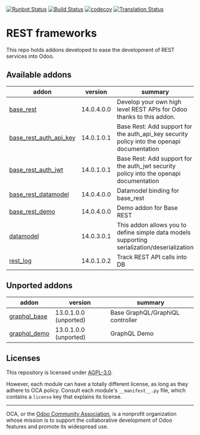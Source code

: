 [![Runbot Status](https://runbot.odoo-community.org/runbot/badge/flat/271/14.0.svg)](https://runbot.odoo-community.org/runbot/repo/github-com-oca-rest-framework-271)
[![Build Status](https://travis-ci.com/OCA/rest-framework.svg?branch=14.0)](https://travis-ci.com/OCA/rest-framework)
[![codecov](https://codecov.io/gh/OCA/rest-framework/branch/14.0/graph/badge.svg)](https://codecov.io/gh/OCA/rest-framework)
[![Translation Status](https://translation.odoo-community.org/widgets/rest-framework-14-0/-/svg-badge.svg)](https://translation.odoo-community.org/engage/rest-framework-14-0/?utm_source=widget)

<!-- /!\ do not modify above this line -->

# REST frameworks

This repo holds addons developed to ease the development of REST services into Odoo.

<!-- /!\ do not modify below this line -->

<!-- prettier-ignore-start -->

[//]: # (addons)

Available addons
----------------
addon | version | summary
--- | --- | ---
[base_rest](base_rest/) | 14.0.4.0.0 | Develop your own high level REST APIs for Odoo thanks to this addon.
[base_rest_auth_api_key](base_rest_auth_api_key/) | 14.0.1.0.1 | Base Rest: Add support for the auth_api_key security policy into the openapi documentation
[base_rest_auth_jwt](base_rest_auth_jwt/) | 14.0.1.0.1 | Base Rest: Add support for the auth_jwt security policy into the openapi documentation
[base_rest_datamodel](base_rest_datamodel/) | 14.0.4.0.0 | Datamodel binding for base_rest
[base_rest_demo](base_rest_demo/) | 14.0.4.0.0 | Demo addon for Base REST
[datamodel](datamodel/) | 14.0.3.0.1 | This addon allows you to define simple data models supporting serialization/deserialization
[rest_log](rest_log/) | 14.0.1.0.2 | Track REST API calls into DB


Unported addons
---------------
addon | version | summary
--- | --- | ---
[graphql_base](graphql_base/) | 13.0.1.0.0 (unported) | Base GraphQL/GraphiQL controller
[graphql_demo](graphql_demo/) | 13.0.1.0.0 (unported) | GraphQL Demo

[//]: # (end addons)

<!-- prettier-ignore-end -->

## Licenses

This repository is licensed under [AGPL-3.0](LICENSE).

However, each module can have a totally different license, as long as they adhere to OCA
policy. Consult each module's `__manifest__.py` file, which contains a `license` key
that explains its license.

----

OCA, or the [Odoo Community Association](http://odoo-community.org/), is a nonprofit
organization whose mission is to support the collaborative development of Odoo features
and promote its widespread use.
